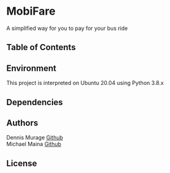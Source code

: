 # MobiFare
A simplified way for you to pay for your bus ride

## Table of Contents

## Environment
This project is interpreted on Ubuntu 20.04 using Python 3.8.x

## Dependencies


## Authors
Dennis Murage [Github](https://github.com/Murags)\
Michael Maina [Github](https://github.com/Michael-Maina)

## License

